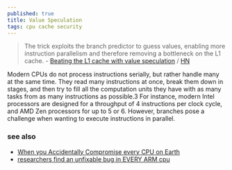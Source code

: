 ```yaml
---
published: true
title: Value Speculation
tags: cpu cache security
---
```

> The trick exploits the branch predictor to guess values, enabling more instruction parallelism and therefore removing a bottleneck on the L1 cache. - [Beating the L1 cache with value speculation](https://mazzo.li/posts/value-speculation.html) / [HN](https://news.ycombinator.com/item?id=27929600)

Modern CPUs do not process instructions serially, but rather handle many at the same time. They read many instructions at once, break them down in stages, and then try to fill all the computation units they have with as many tasks from as many instructions as possible.3 For instance, modern Intel processors are designed for a throughput of 4 instructions per clock cycle, and AMD Zen processors for up to 5 or 6. However, branches pose a challenge when wanting to execute instructions in parallel.

### see also
- [When you Accidentally Compromise every CPU on Earth](https://www.youtube.com/watch?v=YRohz9VO1YY)
- [researchers find an unfixable bug in EVERY ARM cpu ](https://www.youtube.com/watch?v=CjpEZ2LAazM)
